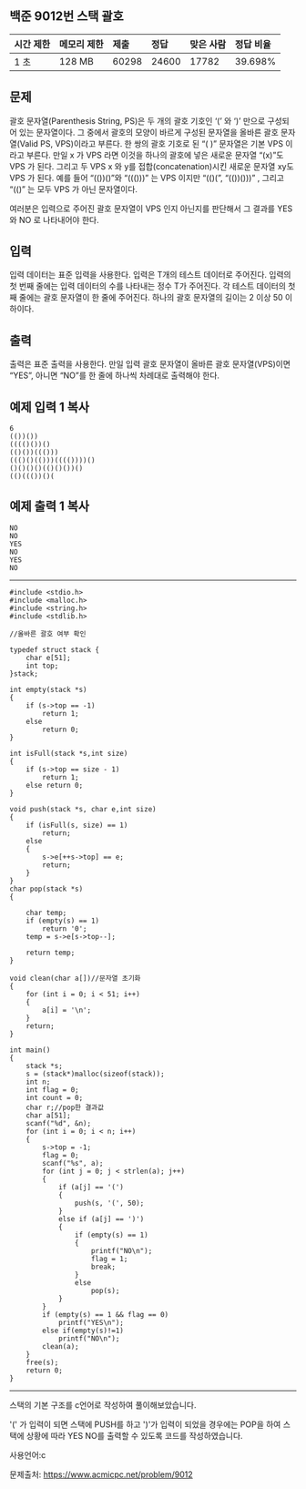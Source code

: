 ## 백준 9012번 스택  괄호

| 시간 제한 | 메모리 제한 | 제출  | 정답  | 맞은 사람 | 정답 비율 |
| :-------- | :---------- | :---- | :---- | :-------- | :-------- |
| 1 초      | 128 MB      | 60298 | 24600 | 17782     | 39.698%   |

## 문제

괄호 문자열(Parenthesis String, PS)은 두 개의 괄호 기호인 ‘(’ 와 ‘)’ 만으로 구성되어 있는 문자열이다. 그 중에서 괄호의 모양이 바르게 구성된 문자열을 올바른 괄호 문자열(Valid PS, VPS)이라고 부른다. 한 쌍의 괄호 기호로 된 “( )” 문자열은 기본 VPS 이라고 부른다. 만일 x 가 VPS 라면 이것을 하나의 괄호에 넣은 새로운 문자열 “(x)”도 VPS 가 된다. 그리고 두 VPS x 와 y를 접합(concatenation)시킨 새로운 문자열 xy도 VPS 가 된다. 예를 들어 “(())()”와 “((()))” 는 VPS 이지만 “(()(”, “(())()))” , 그리고 “(()” 는 모두 VPS 가 아닌 문자열이다. 

여러분은 입력으로 주어진 괄호 문자열이 VPS 인지 아닌지를 판단해서 그 결과를 YES 와 NO 로 나타내어야 한다. 

## 입력

입력 데이터는 표준 입력을 사용한다. 입력은 T개의 테스트 데이터로 주어진다. 입력의 첫 번째 줄에는 입력 데이터의 수를 나타내는 정수 T가 주어진다. 각 테스트 데이터의 첫째 줄에는 괄호 문자열이 한 줄에 주어진다. 하나의 괄호 문자열의 길이는 2 이상 50 이하이다. 

## 출력

출력은 표준 출력을 사용한다. 만일 입력 괄호 문자열이 올바른 괄호 문자열(VPS)이면 “YES”, 아니면 “NO”를 한 줄에 하나씩 차례대로 출력해야 한다. 

## 예제 입력 1 복사

```
6
(())())
(((()())()
(()())((()))
((()()(()))(((())))()
()()()()(()()())()
(()((())()(
```

## 예제 출력 1 복사

```
NO
NO
YES
NO
YES
NO
```

___

```
#include <stdio.h>
#include <malloc.h>
#include <string.h>
#include <stdlib.h>

//올바른 괄호 여부 확인

typedef struct stack {
	char e[51];
	int top;
}stack;

int empty(stack *s)
{
	if (s->top == -1)
		return 1;
	else
		return 0;
}

int isFull(stack *s,int size)
{
	if (s->top == size - 1)
		return 1;
	else return 0;
}

void push(stack *s, char e,int size)
{
	if (isFull(s, size) == 1)
		return;
	else
	{
		s->e[++s->top] == e;
		return;
	}
}
char pop(stack *s)
{
	
	char temp;
	if (empty(s) == 1)
		return '0';
	temp = s->e[s->top--];
	
	return temp;
}

void clean(char a[])//문자열 초기화
{
	for (int i = 0; i < 51; i++)
	{
		a[i] = '\n';
	}
	return;
}

int main()
{
	stack *s;
	s = (stack*)malloc(sizeof(stack));
	int n;
	int flag = 0;
	int count = 0;
	char r;//pop한 결과값
	char a[51];
	scanf("%d", &n);
	for (int i = 0; i < n; i++)
	{
		s->top = -1;
		flag = 0;
		scanf("%s", a);
		for (int j = 0; j < strlen(a); j++)
		{
			if (a[j] == '(')
			{
				push(s, '(', 50);
			}
			else if (a[j] == ')')
			{
				if (empty(s) == 1)
				{
					printf("NO\n");
					flag = 1;
					break;
				}
				else
					pop(s);
			}
		}
		if (empty(s) == 1 && flag == 0)
			printf("YES\n");
		else if(empty(s)!=1)
			printf("NO\n");
		clean(a);
	}
	free(s);
	return 0;
}
```

___

스택의 기본 구조를 c언어로 작성하여 풀이해보았습니다.

'(' 가 입력이 되면 스택에 PUSH를 하고 ')'가 입력이 되었을 경우에는 POP을 하여 스택에 상황에 따라 YES NO를 출력할 수 있도록 코드를 작성하였습니다.



사용언어:c

문제출처: https://www.acmicpc.net/problem/9012